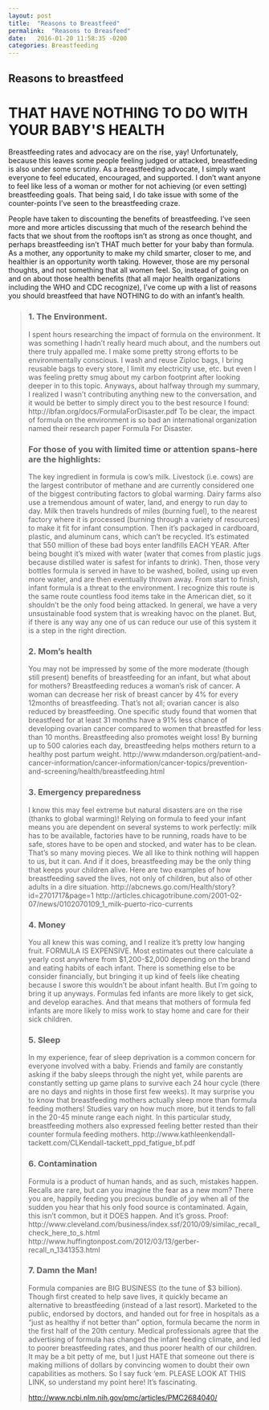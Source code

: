 ```yaml
---
layout: post
title:  "Reasons to Breastfeed"
permalink:  "Reasons to Breasfeed"
date:   2016-01-20 11:58:35 -0200
categories: Breastfeeding
---
```

<p> 

<h2>Reasons to breastfeed</h2> 

<p><h1>THAT HAVE NOTHING TO DO WITH YOUR BABY'S HEALTH</h1><p>Breastfeeding rates and advocacy are on the rise, yay! Unfortunately, because this leaves some people feeling judged or attacked, breastfeeding is also under some scrutiny.  As a breastfeeding advocate, I simply want everyone to feel educated, encouraged, and supported. I don’t want anyone to feel like less of a woman or mother for not achieving  (or even setting) breastfeeding goals. That being said, I do take issue with some of the counter-points I’ve seen to the breastfeeding craze.<p>People have taken to discounting the benefits of breastfeeding. I’ve seen more and more articles discussing that much of the research behind the facts that we shout from the rooftops isn’t as strong as once thought, and perhaps breastfeeding isn’t THAT much better for your baby than formula. As a mother, any opportunity to make my child smarter, closer to me, and healthier is an opportunity worth taking. However, those are my personal thoughts, and not something that all women feel. So, instead of going on and on about those health benefits (that all major health organizations including the WHO and CDC recognize), I’ve come up with a list of reasons you should breastfeed that have NOTHING to do with an infant’s health.<blockquote><p>
<h3>1.	The Environment.</h3><p>I spent hours researching the impact of formula on the environment. It was something I hadn’t really heard much about, and the numbers out there truly appalled me.  I make some pretty strong efforts to be environmentally conscious. I wash and reuse Ziploc bags, I bring reusable bags to every store, I limit my electricity use, etc. but even I was feeling pretty smug about my carbon footprint after looking deeper in to this topic. Anyways, about halfway through my summary, I realized I wasn’t contributing anything new to the conversation, and it would be better to simply direct you to the best resource I found: http://ibfan.org/docs/FormulaForDisaster.pdf To be clear, the impact of formula on the environment is so bad an international organization named their research paper Formula For Disaster. <p><h3>	For those of you with limited time or attention spans-here are the highlights:</h3><p>The key ingredient in formula is cow’s milk. Livestock (i.e. cows) are the largest contributor of methane and are currently considered one of the biggest contributing factors to global warming. Dairy farms also use a tremendous amount of water, land, and energy to run day to day. Milk then travels hundreds of miles (burning fuel), to the nearest factory where it is processed (burning through a variety of resources) to make it fit for infant consumption. Then it’s packaged in cardboard, plastic, and aluminum cans, which can’t be recycled. It’s estimated that 550 million of these bad boys enter landfills EACH YEAR. After being bought it’s mixed with water (water that comes from plastic jugs because distilled water is safest for infants to drink). Then, those very bottles formula is served in have to be washed, boiled, using up even more water, and are then eventually thrown away.  From start to finish, infant formula is a threat to the environment. I recognize this route is the same route countless food items take in the American diet, so it shouldn’t be the only food being attacked. In general, we have a very unsustainable food system that is wreaking havoc on the planet. But, if there is any way any one of us can reduce our use of this system it is a step in the right direction. <p><h3>
2.	Mom’s health
</h3><p>You may not be impressed by some of the more moderate (though still present) benefits of breastfeeding for an infant, but what about for mothers? Breastfeeding reduces a woman’s risk of cancer. A woman can decrease her risk of breast cancer by 4% for every 12months of breastfeeding. That’s not all; ovarian cancer is also reduced by breastfeeding. One specific study found that women that breastfeed for at least 31 months have a 91% less chance of developing ovarian cancer compared to women that breastfed for less than 10 months. Breastfeeding also promotes weight loss!  By burning up to 500 calories each day, breastfeeding helps mothers return to a healthy post partum weight. http://www.mdanderson.org/patient-and-cancer-information/cancer-information/cancer-topics/prevention-and-screening/health/breastfeeding.html<p><h3>
3.	Emergency preparedness
</h3><p>I know this may feel extreme but natural disasters are on the rise (thanks to global warming)! Relying on formula to feed your infant means you are dependent on several systems to work perfectly: milk has to be available, factories have to be running, roads have to be safe, stores have to be open and stocked, and water has to be clean. That’s so many moving pieces. We all like to think nothing will happen to us, but it can. And if it does, breastfeeding may be the only thing that keeps your children alive. Here are two examples of how breastfeeding saved the lives, not only of children, but also of other adults in a dire situation.http://abcnews.go.com/Health/story?id=2701717&page=1http://articles.chicagotribune.com/2001-02-07/news/0102070109_1_milk-puerto-rico-currents<p><h3>
4.	Money
</h3><p>You all knew this was coming, and I realize it’s pretty low hanging fruit. FORMULA IS EXPENSIVE.  Most estimates out there calculate a yearly cost anywhere from $1,200-$2,000 depending on the brand and eating habits of each infant. There is something else to be consider financially, but bringing it up kind of feels like cheating because I swore this wouldn’t be about infant health. But I’m going to bring it up anyways. Formulas fed infants are more likely to get sick, and develop earaches. And that means that mothers of formula fed infants are more likely to miss work to stay home and care for their sick children. <p><h3>
5.	 Sleep
</h3><p>In my experience, fear of sleep deprivation is a common concern for everyone involved with a baby. Friends and family are constantly asking if the baby sleeps through the night yet, while parents are constantly setting up game plans to survive each 24 hour cycle (there are no days and nights in those first few weeks). It may surprise you to know that breastfeeding mothers actually sleep more than formula feeding mothers!  Studies vary on how much more, but it tends to fall in the 20-45 minute range each night. In this particular study, breastfeeding mothers also expressed feeling better rested than their counter formula feeding mothers. http://www.kathleenkendall-tackett.com/CLKendall-tackett_ppd_fatigue_bf.pdf  <p><h3>
6.	Contamination</h3><p>Formula is a product of human hands, and as such, mistakes happen. Recalls are rare, but can you imagine the fear as a new mom? There you are, happily feeding you precious bundle of joy when all of the sudden you hear that his only food source is contaminated. Again, this isn’t common, but it DOES happen. And it’s gross. Proof:http://www.cleveland.com/business/index.ssf/2010/09/similac_recall_check_here_to_s.html http://www.huffingtonpost.com/2012/03/13/gerber-recall_n_1341353.html<p><h3>
7.	Damn the Man!</h3><p>Formula companies are BIG BUSINESS (to the tune of $3 billion). Though first created to help save lives, it quickly became an alternative to breastfeeding (instead of a last resort). Marketed to the public, endorsed by doctors, and handed out for free in hospitals as a “just as healthy if not better than” option, formula became the norm in the first half of the 20th century. Medical professionals agree that the advertising of formula has changed the infant feeding climate, and led to poorer breastfeeding rates, and thus poorer health of our children.  It may be a bit petty of me, but I just HATE that someone out there is making millions of dollars by convincing women to doubt their own capabilities as mothers. So I say fuck ‘em. PLEASE LOOK AT THIS LINK<a href=http://www.slate.com/articles/double_x/doublex/2015/06/a_century_of_formula_advertising_it_s_always_gone_straight_for_the_new_mother.html></a>, so understand my point here! It’s fascinating. http://www.ncbi.nlm.nih.gov/pmc/articles/PMC2684040/